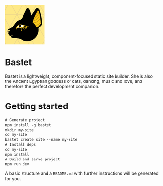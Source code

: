 <img src="https://raw.githubusercontent.com/itsravenous/bastet/develop/icon.png" width="128">

Bastet
======
Bastet is a lightweight, component-focused static site builder. She is also the Ancient Egyptian goddess of cats, dancing, music and love, and therefore the perfect development companion.

# Getting started

```
# Generate project
npm install -g bastet
mkdir my-site
cd my-site
bastet create site --name my-site
# Install deps
cd my-site
npm install
# Build and serve project
npm run dev
```

A basic structure and a `README.md` with further instructions will be generated for you.

